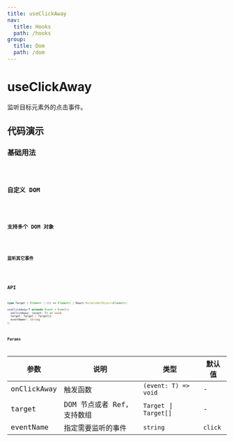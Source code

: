 ```yaml
---
title: useClickAway
nav:
  title: Hooks
  path: /hooks
group:
  title: Dom
  path: /dom
---
```


# useClickAway

监听目标元素外的点击事件。

## 代码演示

### 基础用法

<code src="./demo/demo01.tsx" />

### 自定义 DOM

<code src="./demo/demo02.tsx" />

### 支持多个 DOM 对象

<code src="./demo/demo03.tsx" />

### 监听其它事件

<code src="./demo/demo04.tsx" />


## API

```typescript
type Target = Element | (() => Element) | React.MutableRefObject<Element>;

useClickAway<T extends Event = Event>(
  onClickAway: (event: T) => void,
  target: Target | Target[],
  eventName?: string
);
```

### Params

| 参数        | 说明                       | 类型                   | 默认值  |
|-------------|----------------------------|------------------------|---------|
| onClickAway | 触发函数                   | `(event: T) => void`   | -       |
| target      | DOM 节点或者 Ref，支持数组 | `Target` \| `Target[]` | -       |
| eventName   | 指定需要监听的事件         | `string`               | `click` |
